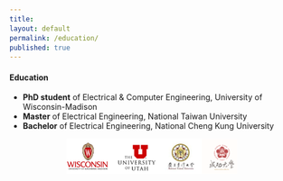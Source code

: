 ```yaml
---
title:
layout: default
permalink: /education/
published: true
---
```


#### Education

- **PhD student** of Electrical & Computer Engineering, University of Wisconsin-Madison
- **Master** of Electrical Engineering, National Taiwan University
- **Bachelor** of Electrical Engineering, National Cheng Kung University

<p align="center">
<img src="../assets/images/u_logo.png" style=" width: 60%;">
</p>
